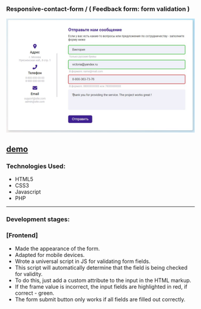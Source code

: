 ### Responsive-contact-form / ( Feedback form: form validation ) 

<div align="center"><img src="https://github.com/juliaDooby/Responsive-contact-form/blob/main/validationFormShot.JPG" width="100%" height="20%"></img></div>

[demo](https://juliadooby.github.io/Responsive-contact-form/)   
---

### Technologies Used:

* HTML5
* CSS3
* Javascript
* PHP

---

### Development stages:

### [Frontend] 

* Made the appearance of the form.
* Adapted for mobile devices.
* Wrote a universal script in JS for validating form fields.
* This script will automatically determine that the field is being checked for validity.
* To do this, just add a custom attribute to the input in the HTML markup.
* If the frame value is incorrect, the input fields are highlighted in red, if correct - green.
* The form submit button only works if all fields are filled out correctly.


